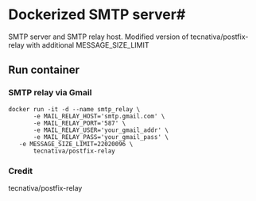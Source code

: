 # Dockerized SMTP server#

SMTP server and SMTP relay host. Modified version of tecnativa/postfix-relay with additional MESSAGE_SIZE_LIMIT

## Run container

### SMTP relay via Gmail

    docker run -it -d --name smtp_relay \
           -e MAIL_RELAY_HOST='smtp.gmail.com' \
           -e MAIL_RELAY_PORT='587' \
           -e MAIL_RELAY_USER='your_gmail_addr' \
           -e MAIL_RELAY_PASS='your_gmail_pass' \
	   -e MESSAGE_SIZE_LIMIT=22020096 \
           tecnativa/postfix-relay

### Credit
tecnativa/postfix-relay